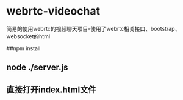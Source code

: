 # webrtc-videochat
简易的使用webrtc的视频聊天项目-使用了webrtc相关接口、bootstrap、websocket的html

##npm install
## node ./server.js
## 直接打开index.html文件
